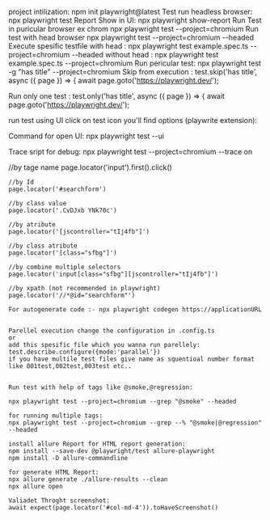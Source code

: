 project intilization:
npm init playwright@latest
Test run headless browser:
npx playwright test
Report Show in UI:
npx playwright show-report
Run Test in puricular browser ex chrom
npx playwright test --project=chromium
Run test with head browser
npx playwright test --project=chromium --headed
Execute spesific testfile
with head : npx playwright test example.spec.ts --project=chromium --headed
without head : npx playwright test example.spec.ts --project=chromium
Run pericular test:
npx playwright test -g "has title" --project=chromium
Skip from execution :
test.skip('has title', async ({ page }) => {
await page.goto('https://playwright.dev/');

Run only one test :
test.only('has title', async ({ page }) => {
  await page.goto('https://playwright.dev/');

run test using UI click on test icon you'll find options (playwrite extension):

Command for open UI:
npx playwright test --ui

Trace sript for debug:
npx playwright test --project=chromium --trace on

//by tage name
    page.locator('input').first().click()

    //by Id
    page.locator('#searchform')

    //by class value
    page.locator('.CvDJxb YNk70c')

    //by atribute
    page.locator('[jscontroller="tIj4fb"]')

    //by class atribute
    page.locator('[class="sfbg"]')

    //by combine multiple selectors
    page.locator('input[class="sfbg"][jscontroller="tIj4fb"]')

    //by xpath (not recommended in playwright)
    page.locator('//*@id="searchform"')

    For autogenerate code :- npx playwright codegen https://applicationURL


    Parellel execution change the configuration in .config.ts 
    or
    add this spesific file which you wanna run parellely: test.describe.configure({mode:'parallel'})
    if you have multile test files give name as squentioal number format like 001test,002test,003test etc..


    Run test with help of tags like @smoke,@regression:

    npx playwright test --project=chromium --grep "@smoke" --headed

    for running multiple tags:
    npx playwright test --project=chromium --grep --% "@smoke|@regression" --headed

    install allure Report for HTML report generation:
    npm install --save-dev @playwright/test allure-playwright
    npm install -D allure-commandline

    for generate HTML Report:
    npx allure generate ./allure-results --clean
    npx allure open

    Valiadet Throght screenshot:
    await expect(page.locator('#col-md-4')).toHaveScreenshot()
